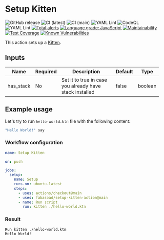 # Setup Kitten

![GitHub release](https://img.shields.io/github/v/release/fabasoad/setup-kitten-action?include_prereleases) ![CI (latest)](https://github.com/fabasoad/setup-kitten-action/workflows/CI%20(latest)/badge.svg) ![CI (main)](https://github.com/fabasoad/setup-kitten-action/workflows/CI%20(main)/badge.svg) ![YAML Lint](https://github.com/fabasoad/setup-kitten-action/workflows/YAML%20Lint/badge.svg) ![CodeQL](https://github.com/fabasoad/setup-kitten-action/workflows/CodeQL/badge.svg) ![YAML Lint](https://github.com/fabasoad/setup-kitten-action/workflows/YAML%20Lint/badge.svg) [![Total alerts](https://img.shields.io/lgtm/alerts/g/fabasoad/setup-kitten-action.svg?logo=lgtm&logoWidth=18)](https://lgtm.com/projects/g/fabasoad/setup-kitten-action/alerts/) [![Language grade: JavaScript](https://img.shields.io/lgtm/grade/javascript/g/fabasoad/setup-kitten-action.svg?logo=lgtm&logoWidth=18)](https://lgtm.com/projects/g/fabasoad/setup-kitten-action/context:javascript) [![Maintainability](https://api.codeclimate.com/v1/badges/62d48a0187e92fd63238/maintainability)](https://codeclimate.com/github/fabasoad/setup-kitten-action/maintainability) [![Test Coverage](https://api.codeclimate.com/v1/badges/62d48a0187e92fd63238/test_coverage)](https://codeclimate.com/github/fabasoad/setup-kitten-action/test_coverage) [![Known Vulnerabilities](https://snyk.io/test/github/fabasoad/setup-kitten-action/badge.svg?targetFile=package.json)](https://snyk.io/test/github/fabasoad/setup-kitten-action?targetFile=package.json)

This action sets up a [Kitten](http://kittenlang.org/).

## Inputs

| Name      | Required | Description                                             | Default | Type     |
|-----------|----------|---------------------------------------------------------|---------|----------|
| has_stack | No       | Set it to true in case you already have stack installed | false   | boolean  |

## Example usage

Let's try to run `hello-world.ktn` file with the following content:

```haskell
"Hello World!" say
```

### Workflow configuration

```yaml
name: Setup Kitten

on: push

jobs:
  setup:
    name: Setup
    runs-on: ubuntu-latest
    steps:
      - uses: actions/checkout@main
      - uses: fabasoad/setup-kitten-action@main
      - name: Run script
        run: kitten ./hello-world.ktn
```

### Result

```shell
Run kitten ./hello-world.ktn
Hello World!
```
